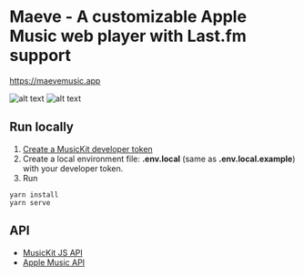 # Maeve - A customizable Apple Music web player with Last.fm support
https://maevemusic.app

![alt text](https://user-images.githubusercontent.com/14043840/53006840-a1f5e280-3468-11e9-936c-a58fa3421aa5.png "Maeve screenshot")
![alt text](https://user-images.githubusercontent.com/14043840/53491825-e9641a80-3ac9-11e9-84e2-fee4d3d9298a.png "Album page")

## Run locally
1. [Create a MusicKit developer token ](https://developer.apple.com/documentation/applemusicapi/getting_keys_and_creating_tokens)
2. Create a local environment file: **.env.local** (same as **.env.local.example**) with your developer token.
3. Run 
```
yarn install
yarn serve
```

## API
- [MusicKit JS API](https://developer.apple.com/documentation/musickitjs/musickit)
- [Apple Music API](https://developer.apple.com/documentation/applemusicapi?changes=_9)
